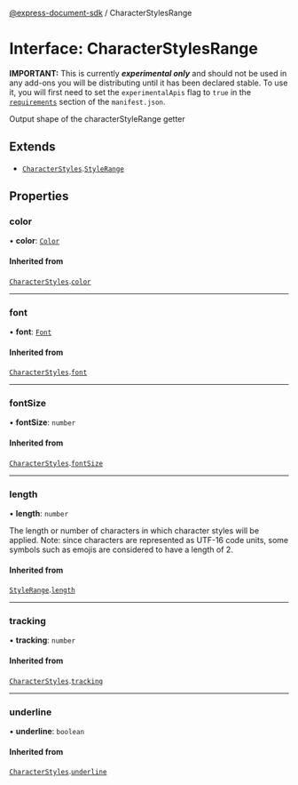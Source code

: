 [@express-document-sdk](../overview.md) / CharacterStylesRange

# Interface: CharacterStylesRange

<InlineAlert slots="text" variant="warning"/>

**IMPORTANT:** This is currently ___experimental only___ and should not be used in any add-ons you will be distributing until it has been declared stable. To use it, you will first need to set the `experimentalApis` flag to `true` in the [`requirements`](../../../manifest/index.md#requirements) section of the `manifest.json`.

Output shape of the characterStyleRange getter

## Extends

-   [`CharacterStyles`](CharacterStyles.md).[`StyleRange`](StyleRange.md)

## Properties

### color

• **color**: [`Color`](Color.md)

#### Inherited from

[`CharacterStyles`](CharacterStyles.md).[`color`](CharacterStyles.md#color)

---

### font

• **font**: [`Font`](../type-aliases/Font.md)

#### Inherited from

[`CharacterStyles`](CharacterStyles.md).[`font`](CharacterStyles.md#font)

---

### fontSize

• **fontSize**: `number`

#### Inherited from

[`CharacterStyles`](CharacterStyles.md).[`fontSize`](CharacterStyles.md#fontsize)

---

### length

• **length**: `number`

The length or number of characters in which character styles will be applied.
Note: since characters are represented as UTF-16 code units, some symbols
such as emojis are considered to have a length of 2.

#### Inherited from

[`StyleRange`](StyleRange.md).[`length`](StyleRange.md#length)

---

### tracking

• **tracking**: `number`

#### Inherited from

[`CharacterStyles`](CharacterStyles.md).[`tracking`](CharacterStyles.md#tracking)

---

### underline

• **underline**: `boolean`

#### Inherited from

[`CharacterStyles`](CharacterStyles.md).[`underline`](CharacterStyles.md#underline)
